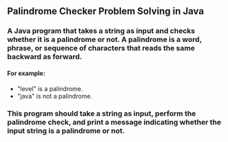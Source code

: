 ## Palindrome Checker Problem Solving in Java
### A Java program that takes a string as input and checks whether it is a palindrome or not. A palindrome is a word, phrase, or sequence of characters that reads the same backward as forward.

#### For example:
- "level" is a palindrome.
- "java" is not a palindrome.

### This program should take a string as input, perform the palindrome check, and print a message indicating whether the input string is a palindrome or not.
